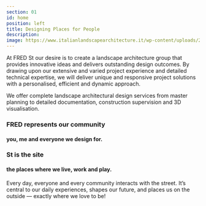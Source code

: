 ```yaml
---
section: 01
id: home
position: left
title: Designing Places for People
description:
image: https://www.italianlandscapearchitecture.it/wp-content/uploads/2017/12/landscape-project-company-italian-render-design-akfa_11.jpg
---
```


At FRED St our desire is to create a landscape architecture group that provides innovative ideas and delivers outstanding design outcomes. By drawing upon our extensive and varied project experience and detailed technical expertise, we will deliver unique and responsive project solutions with a personalised, efficient and dynamic approach.

We offer complete landscape architectural design services from master planning to detailed documentation, construction supervision and 3D visualisation.

### FRED represents our community

#### you, me and everyone we design for.

### St is the site

#### the places where we live, work and play.

Every day, everyone and every community interacts with the street. It’s central to our daily experiences, shapes our future, and places us on the outside — exactly where we love to be!
